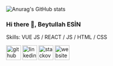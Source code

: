 
![Anurag's GitHub stats](https://github-readme-stats.vercel.app/api?username=senioresin&theme=default&show_icons=true)

### Hi there 👋, Beytullah ESİN


Skills: VUE JS / REACT / JS / HTML / CSS




[<img src='https://cdn.jsdelivr.net/npm/simple-icons@3.0.1/icons/github.svg' alt='github' height='40'>](https://github.com/senioresin)  [<img src='https://cdn.jsdelivr.net/npm/simple-icons@3.0.1/icons/linkedin.svg' alt='linkedin' height='40'>](https://tr.linkedin.com/in/beytullahesin)  [<img src='https://cdn.jsdelivr.net/npm/simple-icons@3.0.1/icons/stackoverflow.svg' alt='stackoverflow' height='40'>](https://stackoverflow.com/users/12304271/beytullah-esin)  [<img src='https://cdn.jsdelivr.net/npm/simple-icons@3.0.1/icons/icloud.svg' alt='website' height='40'>](www.seniorbe.com)  

